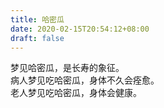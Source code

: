 ```yaml
---
title: 哈密瓜
date: 2020-02-15T20:54:12+08:00
draft: false
---
```


梦见哈密瓜，是长寿的象征。<br>
病人梦见吃哈密瓜，身体不久会痊愈。<br>
老人梦见吃哈密瓜，身体会健康。<br>
